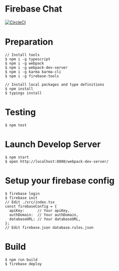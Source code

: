 # Firebase Chat

[![CircleCI](https://circleci.com/gh/ababup1192/firebase-chat.svg?style=svg)](https://circleci.com/gh/ababup1192/firebase-chat)

# Preparation

```
// Install tools
$ npm i -g typescript
$ npm i -g webpack
$ npm i -g webpack-dev-server
$ npm i -g karma karma-cli
$ npm i -g firebase-tools

// Install local packages and type definitions
$ npm install
$ typings install
```

# Testing
```
$ npm test
```

# Launch Develop Server
```
$ npm start
$ open http://localhost:8080/webpack-dev-server/
```

# Setup your firebase config
```
$ firebase login
$ firebase init
// Edit ./src/index.tsx
const firebaseConfig = {
  apiKey:      // Your apiKey,
  authDomain:  // Your authDomain,
  databaseURL: // Your databaseURL,
};
// Edit firebase.json database.rules.json
```

# Build
```
$ npm run build
$ firebase deploy
```
